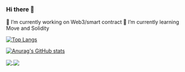 ### Hi there 👋

<!--
**passer-byzhang/passer-byzhang** is a ✨ _special_ ✨ repository because its `README.md` (this file) appears on your GitHub profile.

Here are some ideas to get you started:

- 
- 
- 👯 I’m looking to collaborate on 
- 🤔 I’m looking for help with ...
- 💬 Ask me about ...
- 📫 How to reach me: ...
- 😄 Pronouns: ...
- ⚡ Fun fact: ...
-->
🔭 I’m currently working on Web3/smart contract
🌱 I’m currently learning Move and Solidity


[![Top Langs](https://github-readme-stats.vercel.app/api/top-langs/?username=passer-byzhang&layout=compact)](https://github.com/anuraghazra/github-readme-stats)

[![Anurag's GitHub stats](https://github-readme-stats.vercel.app/api?username=passer-byzhang)](https://github.com/anuraghazra/github-readme-stats)


<a href="https://github.com/anuraghazra/github-readme-stats">
  <img align="center" src="https://github-readme-stats.vercel.app/api/pin/?username=username=passer-byzhang&repo=github-readme-stats" />
</a>
<a href="https://github.com/anuraghazra/github-readme-stats">
  <img align="center" src="(https://github-readme-stats.vercel.app/api/top-langs/?username=passer-byzhang&layout=compact" />
</a>
